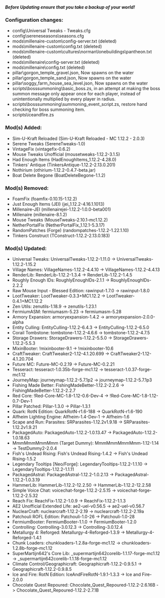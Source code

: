 ***Before Updating ensure that you take a backup of your world!***

### **__Configuration changes:__**
- config\Universal Tweaks - Tweaks.cfg
- config\sereneseasons\seasons.cfg
- mods\millenaire-custom\config-server.txt (deleted)
- mods\millenaire-custom\config.txt (deleted)
- mods\millenaire-custom\cultures\norman\lonebuildings\pantheon.txt (deleted)
- mods\millenaire\config-server.txt (deleted)
- mods\millenaire\config.txt (deleted)
- pillar\gorgon_temple_gravel.json, Now spawns on the water
- pillar\gorgon_temple_sand.json, Now spawns on the water
- pillar\soggy_farm_house_sea_level.json, Now spawns on the water
- scripts\bosssummoning\basic_boss.zs, in an attempt at making the boss summon message only appear once for each player, instead of unintentionally multiplied by every player in radius.
- scripts\bosssummoning\summoning_event_script.zs, restore hand checking for boss summoning item.
- scripts\iceandfire.zs

### **__Mod(s) Added:__**
- Sim-U-Kraft Reloaded (Sim-U-Kraft Reloaded - MC 1.12.2 - 2.0.3)
- Serene Tweaks (SereneTweaks-1.0)
- VintageFix (vintagefix-0.6.2)
- Mouse Tweaks Unofficial (mousetweaks-1.12.2-3.1.5)
- Had Enough Items (HadEnoughItems_1.12.2-4.28.0)
- Tinkers' Antique (TinkersAntique-1.12.2-2.13.0.201)
- Nothirium (othirium-1.12.2-0.4.7-beta.jar)
- Boat Delete Begone (BoatDeleteBegone-1.1.2)

### **__Mod(s) Removed:__**
- FoamFix (foamfix-0.10.15-1.12.2)
- Just Enough Items (JEI) (jei_1.12.2-4.16.1.1013)
- Millenaire-JEI (millenairejei-1.12.2-1.0.0-beta001)
- Millenaire (millenaire-8.1.2)
- Mouse Tweaks (MouseTweaks-2.10.1-mc1.12.2)
- NetherPortalFix (NetherPortalFix_1.12.1-5.3.17)
- RandomPatches (Forge) (randompatches-1.12.2-1.22.1.10)
- Tinkers Construct (TConstruct-1.12.2-2.13.0.183)

### **__Mod(s) Updated:__**
- Universal Tweaks: UniversalTweaks-1.12.2-1.11.0 -> UniversalTweaks-1.12.2-1.15.2
- Village Names: VillageNames-1.12.2-4.4.10 -> VillageNames-1.12.2-4.4.13
- RenderLib: RenderLib-1.12.2-1.3.4 -> RenderLib-1.12.2-1.4.5
- Roughly Enough IDs: RoughlyEnoughIDs-2.1.1 -> RoughlyEnoughIDs-2.2.2
- Raw Mouse Input - Blessed Edition: rawinput-1.7.0 -> rawinput-1.8.0
- LootTweaker: LootTweaker-0.3.3+MC1.12.2 -> LootTweaker-0.4.1+MC1.12.2
- Zen Utils: zenutils-1.18.9 -> zenutils-1.23.1
- FermiumASM: fermiumasm-5.23 -> fermiumasm-5.28
- Armory Expansion: armoryexpansion-1.4.2 -> armoryexpansion-2.0.0-alpha
- Entity Culling: EntityCulling-1.12.2-6.4.3 -> EntityCulling-1.12.2-6.5.0
- Corail Tombstone: tombstone-1.12.2-4.6.6 -> tombstone-1.12.2-4.7.5
- Storage Drawers: StorageDrawers-1.12.2-5.5.0 -> StorageDrawers-1.12.2-5.5.3
- MixinBooter: !mixinbooter-9.1 -> !mixinbooter-10.6
- CraftTweaker: CraftTweaker2-1.12-4.1.20.699 -> CraftTweaker2-1.12-4.1.20.704
- Future MC: Future-MC-0.2.19 -> Future-MC-0.2.21
- Tesseract: tesseract-1.0.35b-forge-mc1.12 -> tesseract-1.0.37-forge-mc1.12
- JourneyMap: journeymap-1.12.2-5.7.1p2 -> journeymap-1.12.2-5.7.1p3
- Fishing Made Better: FishingMadeBetter-1.12.2-2.2.6 -> FishingMadeBetter-1.12.2-2.2.7
- Red Core: !Red-Core-MC-1.8-1.12-0.6-Dev-4 -> !Red-Core-MC-1.8-1.12-0.7-Dev-1
- Pillar Patched: Pillar-1.3.0 -> Pillar-1.3.1
- Quark: RotN Edition: QuarkRotN-r1.6-188 -> QuarkRotN-r1.6-190
- Alfheim Lighting Engine: Alfheim-1.4-Dev-1 -> Alfheim-1.6
- Scape and Run: Parasites: SRParasites-1.12.2v1.9.18 -> SRParasites-1.12.2v1.9.21
- PackagedAuto: PackagedAuto-1.12.2-1.0.13.47 -> PackagedAuto-1.12.2-1.0.18.63
- MmmMmmMmmMmm (Target Dummy): MmmMmmMmmMmm-1.12-1.14 -> TestDummy2-2.0.4
- Fish's Undead Rising: Fish's Undead Rising-1.4.2 -> Fish's Undead Rising-1.5.2
- Legendary Tooltips [Neo/Forge]: LegendaryTooltips-1.12.2-1.1.10 -> LegendaryTooltips-1.12.2-1.1.11
- PackagedAstral: PackagedAstral-1.12.2-1.0.2.13 -> PackagedAstral-1.12.2-1.0.3.19
- HammerLib: HammerLib-1.12.2-12.2.50 -> HammerLib-1.12.2-12.2.58
- Simple Voice Chat: voicechat-forge-1.12.2-2.5.15 -> voicechat-forge-1.12.2-2.5.32
- Reach Fix: ReachFix-1.12.2-1.0.9 -> ReachFix-1.12.2-1.1.3
- AE2 Unofficial Extended Life: ae2-uel-v0.56.5 -> ae2-uel-v0.56.7
- NuclearCraft: nuclearcraft-1.12.2-2.19 -> nuclearcraft-1.12.2-2.19a
- Patchouli ROFL Edition: Patchouli-1.0-26 -> Patchouli-1.0-28
- FermiumBooter: FermiumBooter-1.1.0 -> FermiumBooter-1.2.0
- Controlling: Controlling-3.0.12.3 -> Controlling-3.0.12.4
- Metallurgy 4: Reforged: Metallurgy-4-Reforged-1.3.9 -> Metallurgy-4-Reforged-1.4.1
- Chunk Loaders: chunkloaders-1.2.8a-forge-mc1.12 -> chunkloaders-1.2.8b-forge-mc1.12
- SuperMartijn642's Core Lib: _supermartijn642corelib-1.1.17-forge-mc1.12 -> _supermartijn642corelib-1.1.18-forge-mc1.12
- Climate Control/Geographicraft: Geographicraft-1.12.2-0.9.5.1 -> Geographicraft-1.12.2-0.9.8.5
- Ice and Fire: RotN Edition: IceAndFireRotN-1.9.1-1.3.3 -> Ice and Fire-2.0.0
- Chocolate Quest Repoured: Chocolate_Quest_Repoured-1.12.2-2.6.16B -> Chocolate_Quest_Repoured-1.12.2-2.7.1B
